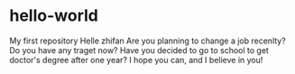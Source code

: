 # hello-world
My first repository
Helle zhifan
Are you planning to change a job recenlty? Do you have any traget now? Have you decided to go to school to get doctor's degree after one year? I hope you can, and I believe in you! 

